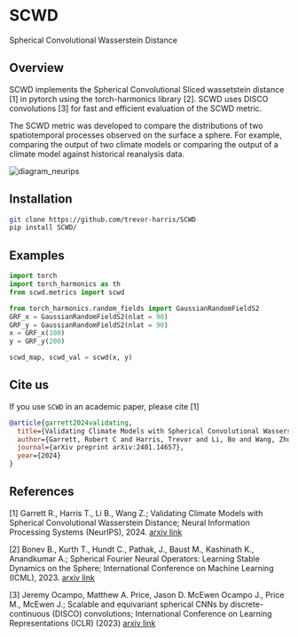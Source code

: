 # SCWD
Spherical Convolutional Wasserstein Distance

## Overview

SCWD implements the Spherical Convolutional Sliced wassetstein distance [1] in pytorch using the torch-harmonics library [2]. SCWD uses DISCO convolutions [3] for fast and efficient evaluation of the SCWD metric.

The SCWD metric was developed to compare the distributions of two spatiotemporal processes observed on the surface a sphere. For example, comparing the output of two climate models or comparing the output of a climate model against historical reanalysis data. 

![diagram_neurips](https://github.com/user-attachments/assets/ebd9953d-c459-47c5-aa0e-94e2a1544fb5)

## Installation
```bash
git clone https://github.com/trevor-harris/SCWD
pip install SCWD/
```

## Examples

```python
import torch
import torch_harmonics as th
from scwd.metrics import scwd

from torch_harmonics.random_fields import GaussianRandomFieldS2
GRF_x = GaussianRandomFieldS2(nlat = 90)
GRF_y = GaussianRandomFieldS2(nlat = 90)
x = GRF_x(100)
y = GRF_y(200)

scwd_map, scwd_val = scwd(x, y)
```

## Cite us

If you use `SCWD` in an academic paper, please cite [1]

```bibtex
@article{garrett2024validating,
  title={Validating Climate Models with Spherical Convolutional Wasserstein Distance},
  author={Garrett, Robert C and Harris, Trevor and Li, Bo and Wang, Zhuo},
  journal={arXiv preprint arXiv:2401.14657},
  year={2024}
}
```
## References
<a id='1'>[1]</a>
Garrett R., Harris T., Li B., Wang Z.; 
Validating Climate Models with Spherical Convolutional Wasserstein Distance;
Neural Information Processing Systems (NeurIPS), 2024. [arxiv link](https://arxiv.org/abs/2401.14657)

<a id="1">[2]</a>
Bonev B., Kurth T., Hundt C., Pathak, J., Baust M., Kashinath K., Anandkumar A.;
Spherical Fourier Neural Operators: Learning Stable Dynamics on the Sphere;
International Conference on Machine Learning (ICML), 2023. [arxiv link](https://arxiv.org/abs/2306.03838)

<a id="1">[3]</a>
Jeremy Ocampo, Matthew A. Price, Jason D. McEwen
Ocampo J., Price M., McEwen J.;
Scalable and equivariant spherical CNNs by discrete-continuous (DISCO) convolutions;
International Conference on Learning Representations (ICLR) (2023) [arxiv link](https://arxiv.org/abs/2209.13603)


